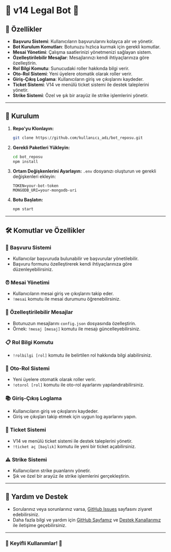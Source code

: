 # 🎉 **v14 Legal Bot** 🎉

## 📜 **Özellikler**
- **Başvuru Sistemi**: Kullanıcıların başvurularını kolayca alır ve yönetir.
- **Bot Kurulum Komutları**: Botunuzu hızlıca kurmak için gerekli komutlar.
- **Mesai Yönetimi**: Çalışma saatlerinizi yönetmenizi sağlayan sistem.
- **Özelleştirilebilir Mesajlar**: Mesajlarınızı kendi ihtiyaçlarınıza göre özelleştirin.
- **Rol Bilgi Komutu**: Sunucudaki roller hakkında bilgi verir.
- **Oto-Rol Sistemi**: Yeni üyelere otomatik olarak roller verir.
- **Giriş-Çıkış Loglama**: Kullanıcıların giriş ve çıkışlarını kaydeder.
- **Ticket Sistemi**: V14 ve menülü ticket sistemi ile destek taleplerini yönetir.
- **Strike Sistemi**: Özel ve şık bir arayüz ile strike işlemlerini yönetir.

---

## 🚀 **Kurulum**

1. **Repo'yu Klonlayın:**
    ```bash
    git clone https://github.com/kullanıcı_adı/bot_reposu.git
    ```

2. **Gerekli Paketleri Yükleyin:**
    ```bash
    cd bot_reposu
    npm install
    ```

3. **Ortam Değişkenlerini Ayarlayın:**
    `.env` dosyanızı oluşturun ve gerekli değişkenleri ekleyin:
    ```
    TOKEN=your-bot-token
    MONGODB_URI=your-mongodb-uri
    ```

4. **Botu Başlatın:**
    ```bash
    npm start
    ```

---

## 🛠️ **Komutlar ve Özellikler**

### 🎯 **Başvuru Sistemi**

- Kullanıcılar başvuruda bulunabilir ve başvurular yönetilebilir.
- Başvuru formunu özelleştirerek kendi ihtiyaçlarınıza göre düzenleyebilirsiniz.

### ⏰ **Mesai Yönetimi**

- Kullanıcıların mesai giriş ve çıkışlarını takip eder.
- `!mesai` komutu ile mesai durumunu öğrenebilirsiniz.

### 📝 **Özelleştirilebilir Mesajlar**

- Botunuzun mesajlarını `config.json` dosyasında özelleştirin.
- Örnek: `!mesaj [mesaj]` komutu ile mesajı güncelleyebilirsiniz.

### 📋 **Rol Bilgi Komutu**

- `!rolbilgi [rol]` komutu ile belirtilen rol hakkında bilgi alabilirsiniz.

### 🔄 **Oto-Rol Sistemi**

- Yeni üyelere otomatik olarak roller verir.
- `!otorol [rol]` komutu ile oto-rol ayarlarını yapılandırabilirsiniz.

### 📚 **Giriş-Çıkış Loglama**

- Kullanıcıların giriş ve çıkışlarını kaydeder.
- Giriş ve çıkışları takip etmek için uygun log ayarlarını yapın.

### 🎫 **Ticket Sistemi**

- V14 ve menülü ticket sistemi ile destek taleplerini yönetir.
- `!ticket aç [başlık]` komutu ile yeni bir ticket açabilirsiniz.

### ⚠️ **Strike Sistemi**

- Kullanıcıların strike puanlarını yönetir.
- Şık ve özel bir arayüz ile strike işlemlerini gerçekleştirin.

---

## 🔧 **Yardım ve Destek**

- Sorularınız veya sorunlarınız varsa, [GitHub Issues](https://github.com/kullanıcı_adı/bot_reposu/issues) sayfasını ziyaret edebilirsiniz.
- Daha fazla bilgi ve yardım için [GitHub Sayfamız](https://github.com/kullanıcı_adı/bot_reposu) ve [Destek Kanallarımız](https://discord.gg/your-discord-invite) ile iletişime geçebilirsiniz.

---

### 🎉 **Keyifli Kullanımlar!** 🎉
